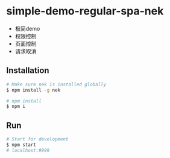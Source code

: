 # simple-demo-regular-spa-nek

* 极简demo
* 权限控制
* 页面控制
* 请求取消

## Installation

```bash
# Make sure nek is installed globally
$ npm install -g nek

# npm install
$ npm i
```

## Run

```bash
# Start for development
$ npm start
# localhost:9999
```
